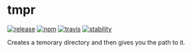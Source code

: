 # tmpr

[![release][release-image]][release-url]
[![npm][npm-image]][npm-url]
[![travis][travis-image]][travis-url]
[![stability][stability-image]][stability-url]

[release-image]: https://img.shields.io/github/release/bcomnes/node-tmpr.svg?style=flat-square
[release-url]: https://github.com/bcomnes/node-tmpr/releases/latest
[npm-image]: https://img.shields.io/npm/v/tmpr.svg?style=flat-square
[npm-url]: https://www.npmjs.com/package/tmpr
[travis-image]: https://img.shields.io/travis/bcomnes/node-tmpr.svg?style=flat-square
[travis-url]: https://travis-ci.org/bcomnes/node-tmpr
[stability-image]: https://img.shields.io/badge/stability-2%20--%20unstable-yellow.svg?style=flat-square
[stability-url]: https://nodejs.org/api/documentation.html#documentation_stability_index

Creates a temorary directory and then gives you the path to it.


